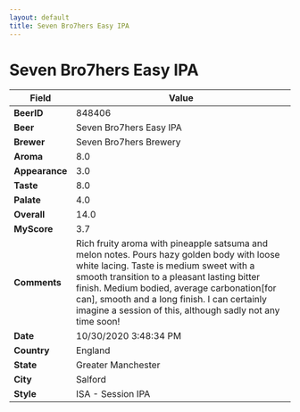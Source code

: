 ```yaml
---
layout: default
title: Seven Bro7hers Easy IPA
---
```


# Seven Bro7hers Easy IPA

| Field         | Value     |
|---------------|-----------|
| **BeerID** | 848406 |
| **Beer** | Seven Bro7hers Easy IPA |
| **Brewer** | Seven Bro7hers Brewery |
| **Aroma** | 8.0 |
| **Appearance** | 3.0 |
| **Taste** | 8.0 |
| **Palate** | 4.0 |
| **Overall** | 14.0 |
| **MyScore** | 3.7 |
| **Comments** | Rich fruity aroma with pineapple satsuma and melon notes. Pours hazy golden body with loose white lacing. Taste is medium sweet with a smooth transition to a pleasant lasting bitter finish. Medium bodied, average carbonation[for can], smooth and a long finish. I can certainly imagine a session of this, although sadly not any time soon! |
| **Date** | 10/30/2020 3:48:34 PM |
| **Country** | England |
| **State** | Greater Manchester |
| **City** | Salford |
| **Style** | ISA - Session IPA |
